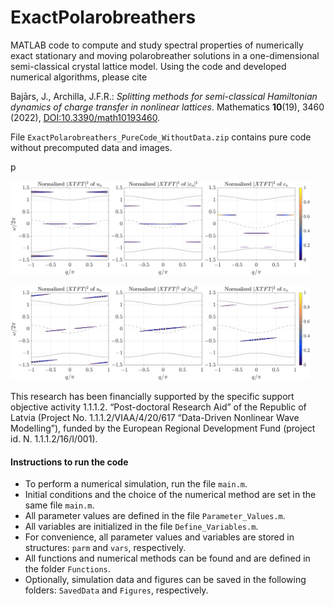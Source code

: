 # ExactPolarobreathers
MATLAB code to compute and study spectral properties of numerically exact stationary and moving polarobreather solutions in a one-dimensional semi-classical crystal lattice model. Using the code and developed numerical algorithms, please cite 


Bajārs, J., Archilla, J.F.R.: *Splitting methods for semi-classical Hamiltonian dynamics of charge transfer in nonlinear lattices*. Mathematics **10**(19), 3460 (2022), [DOI:10.3390/math10193460](https://www.mdpi.com/2227-7390/10/19/3460).

File `ExactPolarobreathers_PureCode_WithoutData.zip` contains pure code without precomputed data and images.
<p> </p>p
<p float="left">
  <img src="Figures/stat_exact_spectrum.png" width="95%" />    
</p>
<p float="left">    
  <img src="Figures/mov_exact_spectrum.png" width="95%" /> 
</p>

This research has been financially supported by the specific support objective activity 1.1.1.2. “Post-doctoral Research Aid” of the Republic of Latvia (Project No. 1.1.1.2/VIAA/4/20/617 “Data-Driven Nonlinear Wave Modelling”), funded by the European Regional Development Fund (project id. N. 1.1.1.2/16/I/001).

#### Instructions to run the code
- To perform a numerical simulation, run the file `main.m`.
- Initial conditions and the choice of the numerical method are set in the same file `main.m`.
- All parameter values are defined in the file `Parameter_Values.m`.
- All variables are initialized in the file `Define_Variables.m`. 
- For convenience, all parameter values and variables are stored in structures: `parm` and `vars`, respectively.
- All functions and numerical methods can be found and are defined in the folder `Functions`.
- Optionally, simulation data and figures can be saved in the following folders: `SavedData` and `Figures`, respectively.
